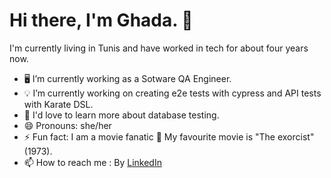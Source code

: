 # Hi there, I'm Ghada. 👋

I'm currently living in Tunis and have worked in tech for about four years now.

- 🖥 I’m currently working as a Sotware QA Engineer.
- 💡 I’m currently working on creating e2e tests with cypress and API tests with Karate DSL. 
- 📖 I'd love to learn more about database testing.
- 😄 Pronouns: she/her
- ⚡ Fun fact: I am a movie fanatic 🎥 My favourite movie is "The exorcist" (1973).
- 📫 How to reach me : By [LinkedIn](https://www.linkedin.com/in/ghada-ayari-4789a5b9/)

<!---
Ghada-1992/Ghada-1992 is a ✨ special ✨ repository because its `README.md` (this file) appears on your GitHub profile.
You can click the Preview link to take a look at your changes.
--->
